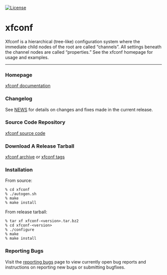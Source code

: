 [![License](https://img.shields.io/badge/License-GPL%20v2-blue.svg)](https://gitlab.xfce.org/xfce/xfconf/COPYING)

# xfconf


Xfconf is a hierarchical (tree-like) configuration system where the immediate 
child nodes of the root are called “channels”. All settings beneath the 
channel nodes are called “properties.”
See the xfconf homepage for usage and examples.

----

### Homepage

[xfconf documentation](https://docs.xfce.org/xfce/xfconf/start)

### Changelog

See [NEWS](https://gitlab.xfce.org/xfce/xfconf/-/blob/master/NEWS) for details on changes and fixes made in the current release.

### Source Code Repository

[xfconf source code](https://gitlab.xfce.org/xfce/xfconf)

### Download A Release Tarball

[xfconf archive](https://archive.xfce.org/src/xfce/xfconf)
    or
[xfconf tags](https://gitlab.xfce.org/xfce/xfconf/-/tags)

### Installation

From source: 

    % cd xfconf
    % ./autogen.sh
    % make
    % make install

From release tarball:

    % tar xf xfconf-<version>.tar.bz2
    % cd xfconf-<version>
    % ./configure
    % make
    % make install

### Reporting Bugs

Visit the [reporting bugs](https://docs.xfce.org/xfce/xfconf/bugs) page to view currently open bug reports and instructions on reporting new bugs or submitting bugfixes.

